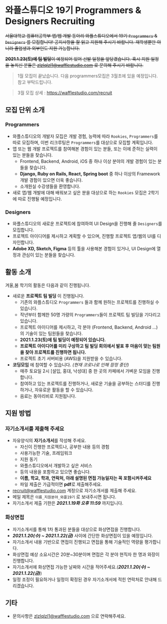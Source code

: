 # 와플스튜디오 19기 Programmers & Designers Recruiting

~~서울대학교 컴퓨터공학부 앱/웹 개발 동아리 와플스튜디오에서 19기 `Programmers` & `Designers` 를 모집합니다! 공지사항을 잘 읽고 지원해 주시기 바랍니다.
재학생뿐만 아니라 졸업생과 외부인도 지원 가능합니다.~~

~~**2021.1.23(토)에 팀 빌딩**이 예정되어 있어 선발 일정을 앞당겼습니다. 혹시 지원 일정을 놓치신 분들은 zlzlqlzl1@wafflestudio.com 로 문의해 주시기 바랍니다.~~

> 1월 모집이 끝났습니다. 다음 programmers모집은 3월초에 있을 예정입니다. 참고 부탁드립니다.

> 3월 모집 상세 : https://wafflestudio.com/recruit
 
## 모집 단위 소개
### Programmers
* 와플스튜디오의 개발자 모집은 개발 경험, 능력에 따라 `Rookies`, `Programmers`를 따로 모집하며, 이번 리크루팅은 `Programmers`를 대상으로 모집할 계획입니다.
* 앱 또는 웹 개발 프로젝트를 참여해본 경험이 있는 분들, 또는 이에 준하는 실력이 있는 분들을 찾습니다.
    * Frontend, Backend, Android, iOS 중 하나 이상 분야의 개발 경험이 있는 분들을 찾습니다.
    * **Django, Ruby on Rails, React, Spring boot** 중 하나 이상의 Framework 개발 경험이 있으면 더욱 좋습니다.
    * 소개원실 수강생들을 환영합니다.
* 새로 앱/웹 개발에 대해 배워보고 싶은 분을 대상으로 하는 `Rookies` 모집은 2학기에 따로 진행될 예정입니다.

### Designers
* 와플스튜디오의 새로운 프로젝트에 참여하여 UI Design을 진행해 줄 `Designers`를 모집합니다.
* 프로젝트 아이디어를 제시하고 계획할 수 있으며, 진행할 프로젝트 앱/웹의 UI를 디자인합니다.
* **Adobe XD, Sketch, Figma** 등의 툴을 사용해본 경험이 있거나, UI Design에 열정과 관심이 있는 분들을 찾습니다.


## 활동 소개
겨울,봄 학기의 활동은 다음과 같이 진행됩니다.
* 새로운 **프로젝트 팀 빌딩** 이 진행됩니다.
    * 기존의 와플스튜디오 `Programmers` 들과 함께 원하는 프로젝트를 진행하실 수 있습니다.
    * 작년부터 함께한 50명 가량의 `Programmers`들이 프로젝트 팀 빌딩을 기다리고 있습니다.
    * 프로젝트 아이디어를 제시하고, 각 분야 (Frontend, Backend, Android ...) 의 기술이 있는 팀원들을 찾습니다.
    * **2021.1.23(토)에 팀 빌딩이 예정되어 있습니다.**
    * **프로젝트 아이디어를 미리 구상하고 팀 빌딩 회의에서 발표 후 마음이 맞는 팀원을 찾아 프로젝트를 진행하면 됩니다.**
    * 프로젝트 초기 서버비용 (AWS)을 지원받을 수 있습니다.
* **코딩모임** 에 참여할 수 있습니다. _(현재 코로나로 인해 잠정 중단)_
    * 매주 토요일 2시 [설입, 홍대, 낙성대] 중 한 곳의 카페에서 가벼운 모임을 진행합니다.
    * 참여하고 있는 프로젝트를 진행하거나, 새로운 기술을 공부하는 스터디를 진행하거나, 자유로운 활동을 할 수 있습니다.
    * 음료는 동아리비로 지원됩니다.

## 지원 방법
### 자기소개서를 제출해 주세요
- 자유양식의 **자기소개서**를 작성해 주세요.
    - 자신이 진행한 프로젝트나, 공부한 내용 등의 경험
    - 사용가능한 기술, 프레임워크
    - 지원 동기
    - 와플스튜디오에서 개발하고 싶은 서비스
    - 등의 내용을 포함하고 있으면 좋습니다.
    - **이름, 학교, 학과, 연락처, 아래 설명된 면접 가능일자는 꼭 포함시켜주세요**
    - 파일 제출은 가급적이면 **pdf**로 제출해주세요.
- recruit@wafflestudio.com 계정으로 자기소개서를 제출해 주세요.
- 메일 제목은 `이름_지원분야_와플19기` 로 보내주시면 됩니다.
- 자기소개서 제출 기한은 _**2021.1.19화 오후 11:59**_ 까지입니다.

### 화상면접
- 자기소개서를 통해 1차 통과된 분들을 대상으로 화상면접을 진행합니다.
- _**2021.1.20(수) ~ 2021.1.22(금)**_ 사이에 간단한 화상면접이 있을 예정입니다. 
- 자기소개서 내용 기반으로 면접이 진행되고 면접을 통해 기술적인 역량을 평가합니다.
- 화상면접 예상 소요시간은 20분~30분이며 면접은 각 분야 현직자 한 명과 와장이 진행합니다.
- 자기소개서에 화상면접 가능한 날짜와 시간을 적어주세요.(_**2021.1.20(수) ~ 2021.1.22(금)**_)
- 일정 조정이 필요하거나 일정이 확정된 경우 자기소개서에 적힌 연락처로 안내해 드리겠습니다.

## 기타
- 문의사항은 zlzlqlzl1@wafflestudio.com 으로 연락해주세요.


